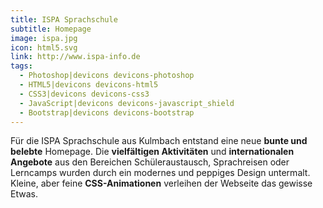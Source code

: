 ```yaml
---
title: ISPA Sprachschule
subtitle: Homepage
image: ispa.jpg
icon: html5.svg
link: http://www.ispa-info.de
tags:
  - Photoshop|devicons devicons-photoshop
  - HTML5|devicons devicons-html5
  - CSS3|devicons devicons-css3
  - JavaScript|devicons devicons-javascript_shield
  - Bootstrap|devicons devicons-bootstrap
---
```


Für die ISPA Sprachschule aus Kulmbach entstand eine neue **bunte und belebte** Homepage. Die **vielfältigen Aktivitäten** und **internationalen Angebote** aus den Bereichen Schüleraustausch, Sprachreisen oder Lerncamps wurden durch ein modernes und peppiges Design untermalt. Kleine, aber feine **CSS-Animationen** verleihen der Webseite das gewisse Etwas.
